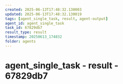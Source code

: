 ```yaml
---
created: 2025-06-13T17:48:32.130003
updated: 2025-06-13T17:48:32.130019
tags: [agent_single_task, result, agent-output]
agent_id: agent_single_task
task_id: 67829db7
result_type: result
timestamp: 20250613_174832
folder: agents
---
```


# agent_single_task - result - 67829db7


